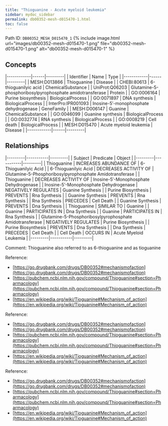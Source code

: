 ```yaml
---
title: "Thioguanine - Acute myeloid leukemia"
sidebar: mydoc_sidebar
permalink: db00352-mesh-d015470-1.html
toc: false 
---
```



Path ID: `DB00352_MESH_D015470_1`
{% include image.html url="images/db00352-mesh-d015470-1.png" file="db00352-mesh-d015470-1.png" alt="db00352-mesh-d015470-1" %}

## Concepts

|------------|------|---------|
| Identifier | Name | Type    |
|------------|------|---------|
| MESH:D013866 | Thioguanine | Disease |
| CHEBI:80613 | 6-thioguanilyic acid | ChemicalSubstance |
| UniProt:Q06203 | Glutamine-5-phosphoribosylpyrophosphate amidotransferase | Protein |
| GO:0006164 | Purine biosynthesis | BiologicalProcess |
| GO:0071897 | DNA synthesis | BiologicalProcess |
| InterPro:IPR001093 | Inosine-5′-monophosphate dehydrogenase | GeneFamily |
| MESH:D006147 | Guanine | ChemicalSubstance |
| GO:0046099 | Guanine synthesis | BiologicalProcess |
| GO:0032774 | RNA synthesis | BiologicalProcess |
| GO:0008219 | Cell death | BiologicalProcess |
| MESH:D015470 | Acute myeloid leukemia | Disease |
|------------|------|---------|

## Relationships

|---------|-----------|---------|
| Subject | Predicate | Object  |
|---------|-----------|---------|
| Thioguanine | INCREASES ABUNDANCE OF | 6-Thioguanilyic Acid |
| 6-Thioguanilyic Acid | DECREASES ACTIVITY OF | Glutamine-5-Phosphoribosylpyrophosphate Amidotransferase |
| Thioguanine | DECREASES ACTIVITY OF | Inosine-5′-Monophosphate Dehydrogenase |
| Inosine-5′-Monophosphate Dehydrogenase | NEGATIVELY REGULATES | Guanine Synthesis |
| Purine Biosynthesis | PREVENTS | Rna Synthesis |
| Guanine Synthesis | PREVENTS | Rna Synthesis |
| Rna Synthesis | PRECEDES | Cell Death |
| Guanine Synthesis | PREVENTS | Dna Synthesis |
| Thioguanine | SIMILAR TO | Guanine |
| Guanine | PARTICIPATES IN | Dna Synthesis |
| Guanine | PARTICIPATES IN | Rna Synthesis |
| Glutamine-5-Phosphoribosylpyrophosphate Amidotransferase | NEGATIVELY REGULATES | Purine Biosynthesis |
| Purine Biosynthesis | PREVENTS | Dna Synthesis |
| Dna Synthesis | PRECEDES | Cell Death |
| Cell Death | OCCURS IN | Acute Myeloid Leukemia |
|---------|-----------|---------|

Comment: Thioguanine also referred to as 6-thioguanine and as tioguanine

Reference: 
  - [https://go.drugbank.com/drugs/DB00352#mechanismofaction](https://go.drugbank.com/drugs/DB00352#mechanismofaction)
  - [https://pubchem.ncbi.nlm.nih.gov/compound/Thioguanine#section=Pharmacology](https://pubchem.ncbi.nlm.nih.gov/compound/Thioguanine#section=Pharmacology)
  - [https://en.wikipedia.org/wiki/Tioguanine#Mechanism_of_action](https://en.wikipedia.org/wiki/Tioguanine#Mechanism_of_action)

Reference: 
  - [https://go.drugbank.com/drugs/DB00352#mechanismofaction](https://go.drugbank.com/drugs/DB00352#mechanismofaction)
  - [https://pubchem.ncbi.nlm.nih.gov/compound/Thioguanine#section=Pharmacology](https://pubchem.ncbi.nlm.nih.gov/compound/Thioguanine#section=Pharmacology)
  - [https://en.wikipedia.org/wiki/Tioguanine#Mechanism_of_action](https://en.wikipedia.org/wiki/Tioguanine#Mechanism_of_action)

Reference: 
  - [https://go.drugbank.com/drugs/DB00352#mechanismofaction](https://go.drugbank.com/drugs/DB00352#mechanismofaction)
  - [https://pubchem.ncbi.nlm.nih.gov/compound/Thioguanine#section=Pharmacology](https://pubchem.ncbi.nlm.nih.gov/compound/Thioguanine#section=Pharmacology)
  - [https://en.wikipedia.org/wiki/Tioguanine#Mechanism_of_action](https://en.wikipedia.org/wiki/Tioguanine#Mechanism_of_action)
